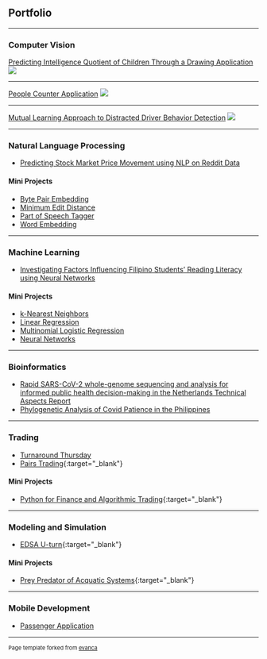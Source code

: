 ## Portfolio

---

### Computer Vision

[Predicting Intelligence Quotient of Children Through a Drawing Application](/cv/1)
<img src="images/cv/overview.jpg?raw=true"/>

---

[People Counter Application](/cv/2)
<img src="images/cv/interface.gif?raw=true"/>

---

[Mutual Learning Approach to Distracted Driver Behavior Detection](/cv/3)
<img src="images/cv/overview_of_the_architecture.png?raw=true"/>

---

### Natural Language Processing

-   [Predicting Stock Market Price Movement using NLP on Reddit Data](/nlp/1.pdf)

#### Mini Projects

-   [Byte Pair Embedding](/nlp/mini/1.pdf)
-   [Minimum Edit Distance](/nlp/mini/2.md)
-   [Part of Speech Tagger](/nlp/mini/3.md)
-   [Word Embedding](/nlp/mini/4.md)

---

### Machine Learning

-   [Investigating Factors Influencing Filipino Students’ Reading Literacy using Neural Networks](machine_learning/1.pdf)

#### Mini Projects

-   [k-Nearest Neighbors](/nlp/mini/1.md)
-   [Linear Regression](/nlp/mini/2.md)
-   [Multinomial Logistic Regression](/nlp/mini/3.pdf)
-   [Neural Networks](/nlp/mini/4.pdf)

---

### Bioinformatics

-   [Rapid SARS-CoV-2 whole-genome sequencing and analysis for informed public health decision-making in the Netherlands Technical Aspects Report](/trading/projects/1.pdf)
-   [Phylogenetic Analysis of Covid Patience in the Philippines](bioinformatics/projects/2.pdf)

---

### Trading

-   [Turnaround Thursday](/trading/projects/1.md)
-   [Pairs Trading](https://github.com/sidnetopia/pairs-trading-strategy){:target="\_blank"}

#### Mini Projects

-   [Python for Finance and Algorithmic Trading](https://github.com/sidnetopia/python-for-finance-and-algorithmic-trading){:target="\_blank"}

---

### Modeling and Simulation

-   [EDSA U-turn](https://github.com/sidnetopia/python-for-finance-and-algorithmic-trading){:target="\_blank"}

#### Mini Projects

-   [Prey Predator of Acquatic Systems](https://github.com/sidnetopia/Prey-Predator-of-Acquatic-Systemsg){:target="\_blank"}

---

### Mobile Development

-   [Passenger Application](mobile/projects/1)

---

<p style="font-size:11px">Page template forked from <a href="https://github.com/evanca/quick-portfolio">evanca</a></p>
<!-- Remove above link if you don't want to attibute -->
